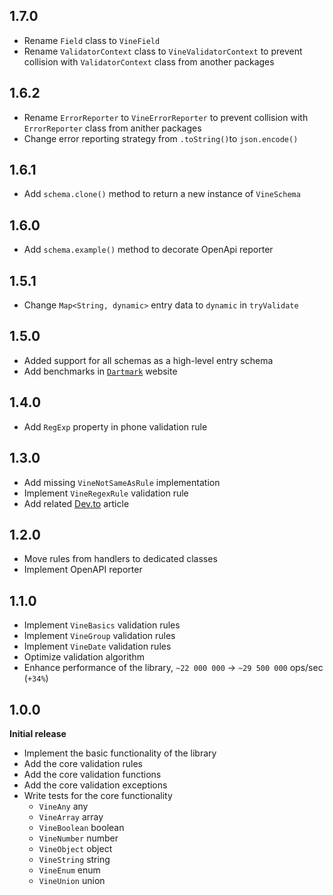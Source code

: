 ## 1.7.0

- Rename `Field` class to `VineField`
- Rename `ValidatorContext` class to `VineValidatorContext` to prevent collision with `ValidatorContext` class from another packages

## 1.6.2

- Rename `ErrorReporter` to `VineErrorReporter` to prevent collision with `ErrorReporter` class from anither packages
- Change error reporting strategy from `.toString()`to `json.encode()`

## 1.6.1

- Add `schema.clone()` method to return a new instance of `VineSchema`

## 1.6.0

- Add `schema.example()` method to decorate OpenApi reporter

## 1.5.1

- Change `Map<String, dynamic>` entry data to `dynamic` in `tryValidate`

## 1.5.0

- Added support for all schemas as a high-level entry schema
- Add benchmarks in [`Dartmark`](https://dartmark.dev) website

## 1.4.0

- Add `RegExp` property in phone validation rule

## 1.3.0

- Add missing `VineNotSameAsRule` implementation
- Implement `VineRegexRule` validation rule
- Add related [Dev.to](https://dev.to/baptiste_parmantier/validate-your-data-structures-with-vine-in-your-dart-projects-111p) article

## 1.2.0

- Move rules from handlers to dedicated classes
- Implement OpenAPI reporter

## 1.1.0

- Implement `VineBasics` validation rules
- Implement `VineGroup` validation rules
- Implement `VineDate` validation rules
- Optimize validation algorithm
- Enhance performance of the library, `~22 000 000` -> `~29 500 000` ops/sec (`+34%`)

## 1.0.0

**Initial release**

- Implement the basic functionality of the library
- Add the core validation rules
- Add the core validation functions
- Add the core validation exceptions
- Write tests for the core functionality
  - `VineAny` any
  - `VineArray` array
  - `VineBoolean` boolean
  - `VineNumber` number
  - `VineObject` object
  - `VineString` string
  - `VineEnum` enum
  - `VineUnion` union
